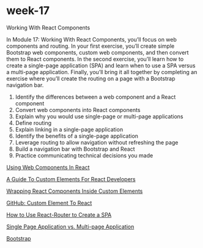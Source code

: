 # week-17
Working With React Components

In Module 17: Working With React Components, you’ll focus on web components and routing. In your first exercise, you’ll create simple Bootstrap web components, custom web components, and then convert them to React components. In the second exercise, you’ll learn how to create a single-page application (SPA) and learn when to use a SPA versus a multi-page application. Finally, you’ll bring it all together by completing an exercise where you’ll create the routing on a page with a Bootstrap navigation bar.

1. Identify the differences between a web component and a React component
2. Convert web components into React components
3. Explain why you would use single-page or multi-page applications
4. Define routing
5. Explain linking in a single-page application
6. Identify the benefits of a single-page application
7. Leverage routing to allow navigation without refreshing the page
8. Build a navigation bar with Bootstrap and React
9. Practice communicating technical decisions you made

[Using Web Components In React](https://reactjs.org/docs/web-components.html)

[A Guide To Custom Elements For React Developers](https://css-tricks.com/a-guide-to-custom-elements-for-react-developers/)

[Wrapping React Components Inside Custom Elements](https://gilfink.medium.com/wrapping-react-components-inside-custom-elements-97431d1155bd)

[GitHub: Custom Element To React](https://github.com/nrkno/custom-element-to-react)

[How  to Use React-Router to Create a SPA](https://javascript.plainenglish.io/react-router-and-spas-made-easy-19fd1db0d6fc)

[Single Page Application vs. Multi-page Application](https://medium.com/@NeotericEU/single-page-application-vs-multiple-page-application-2591588efe58)

[Bootstrap](https://getbootstrap.com)
